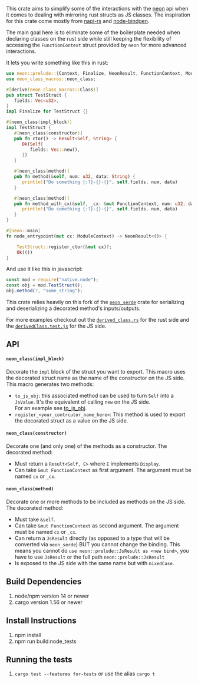 This crate aims to simplify some of the interactions with the [neon](https://github.com/neon-bindings/neon) api when it comes to
dealing with mirroring rust structs as JS classes. The inspiration for this crate come mostly from
[napi-rs](https://github.com/napi-rs/napi-rs) and [node-bindgen](https://github.com/infinyon/node-bindgen).

The main goal here is to eliminate some of the boilerplate needed when declaring classes on the rust side while still keeping
the flexibility of accessing the `FunctionContext` struct provided by `neon` for more advanced interactions.

It lets you write something like this in rust:

```rust
use neon::prelude::{Context, Finalize, NeonResult, FunctionContext, ModuleContext};
use neon_class_macros::neon_class;

#[derive(neon_class_macros::Class)]
pub struct TestStruct {
   fields: Vec<u32>,
}
impl Finalize for TestStruct {}

#[neon_class(impl_block)]
impl TestStruct {
   #[neon_class(constructor)]
   pub fn ctor() -> Result<Self, String> {
      Ok(Self{
         fields: Vec::new(),
      })
   }

   #[neon_class(method)]
   pub fn method(&self, num: u32, data: String) {
      println!("Do something {:?}-{}-{}", self.fields, num, data)
   }

   #[neon_class(method)]
   pub fn method_with_cx(&self, _cx: &mut FunctionContext, num: u32, data: String) {
      println!("Do something {:?}-{}-{}", self.fields, num, data)
   }
}

#[neon::main]
fn node_entrypoint(mut cx: ModuleContext) -> NeonResult<()> {

    TestStruct::register_ctor(&mut cx)?;
    Ok(())
}
```

And use it like this in javascript:

```javascript
const mod = require("native.node");
const obj = mod.TestStruct();
obj.method(7, "some_string");
```

This crate relies heavily on this fork of the [`neon_serde`](https://github.com/NZXTCorp/neon-serde) crate for
serializing and deserializing a decorated method's inputs/outputs.

For more examples checkout out the [`derived_class.rs`](./node_tests/src/derived_class.rs) for the rust side and the
[`derivedClass.test.js`](./node_tests/derivedClass.test.js) for the JS side.

## API

#### `neon_class(impl_block)`

Decorate the `impl` block of the struct you want to export. This macro uses the decorated struct name as the name of the constructor on the JS side.\
This macro generates two methods:

- `to_js_obj`: this associated method can be used to turn `Self` into a `JsValue`. It's the equivalent of calling `new` on the JS side.\
   For an example see [to_js_obj](./docs/to_js_obj.md).
- `register_<your_contrcutor_name_here>`: This method is used to export the decorated struct as a value on the JS side.

#### `neon_class(constructor)`

Decorate one (and only one) of the methods as a constructor. The decorated method:

- Must return a `Result<Self, E>` where `E` implements `Display`.
- Can take `&mut FunctionContext` as first argument. The argument must be named `cx` or `_cx`.

#### `neon_class(method)`

Decorate one or more methods to be included as methods on the JS side. The decorated method:

- Must take `&self`.
- Can take `&mut FunctionContext` as second argument. The argument must be named `cx` or `_cx`.
- Can return a `JsResult` directly (as opposed to a type that will be converted via `neon_serde`) BUT you cannot change the binding.
  This means you cannot do `use neon::prelude::JsResult as <new bind>`, you have to use `JsResult` or the full path `neon::prelude::JsResult`
- Is exposed to the JS side with the same name but with `mixedCase`.

## Build Dependencies

1. node/npm version 14 or newer
2. cargo version 1.56 or newer

## Install Instructions

1. npm install
2. npm run build:node_tests

## Running the tests

1. `cargo test --features for-tests` or use the alias `cargo t`
